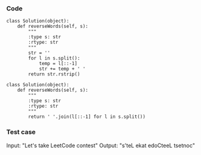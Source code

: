 ### Code
```
class Solution(object):
    def reverseWords(self, s):
        """
        :type s: str
        :rtype: str
        """
        str = ''
        for l in s.split():
            temp = l[::-1]
            str += temp + ' '
        return str.rstrip()
```
```
class Solution(object):
    def reverseWords(self, s):
        """
        :type s: str
        :rtype: str
        """
        return ' '.join(l[::-1] for l in s.split())
```

### Test case
Input: "Let's take LeetCode contest"
Output: "s'teL ekat edoCteeL tsetnoc"